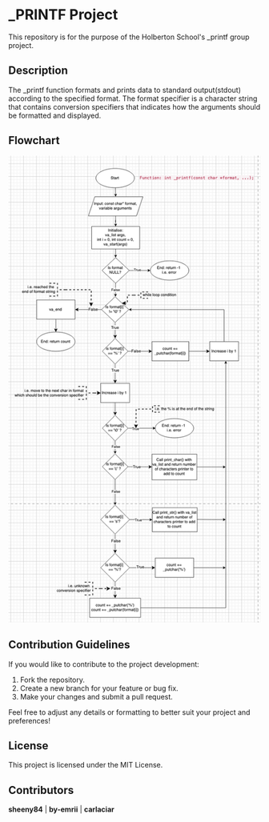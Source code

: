 # _PRINTF Project
This repository is for the purpose of the Holberton School's _printf group project.

## Description
The _printf function formats and prints data to standard output(stdout) according to the specified format. The format specifier is a character string that contains conversion specifiers that indicates how the arguments should be formatted and displayed.

## Flowchart
![Flowchart](assets/flowchart.png)

## Contribution Guidelines

If you would like to contribute to the project development:

1. Fork the repository.
2. Create a new branch for your feature or bug fix.
3. Make your changes and submit a pull request.

Feel free to adjust any details or formatting to better suit your project and preferences!

## License

This project is licensed under the MIT License.

## Contributors
<strong>sheeny84</strong> | <strong>by-emrii</strong> | <strong> carlaciar</strong>